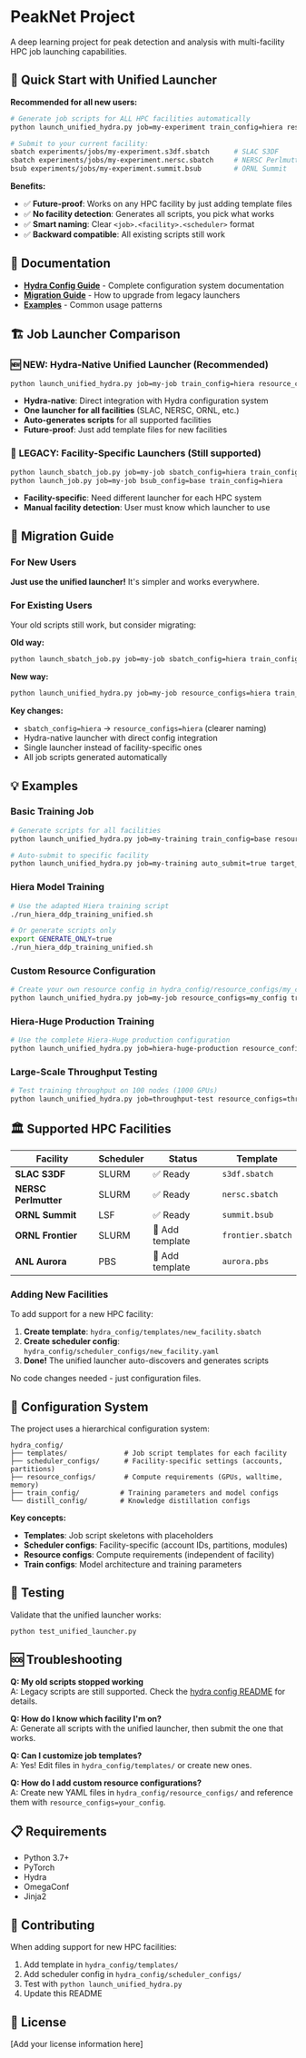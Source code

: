 # PeakNet Project

A deep learning project for peak detection and analysis with multi-facility HPC job launching capabilities.

## 🚀 Quick Start with Unified Launcher

**Recommended for all new users:**

```bash
# Generate job scripts for ALL HPC facilities automatically
python launch_unified_hydra.py job=my-experiment train_config=hiera resource_configs=hiera

# Submit to your current facility:
sbatch experiments/jobs/my-experiment.s3df.sbatch      # SLAC S3DF
sbatch experiments/jobs/my-experiment.nersc.sbatch     # NERSC Perlmutter  
bsub experiments/jobs/my-experiment.summit.bsub        # ORNL Summit
```

**Benefits:**
- ✅ **Future-proof**: Works on any HPC facility by just adding template files
- ✅ **No facility detection**: Generates all scripts, you pick what works
- ✅ **Smart naming**: Clear `<job>.<facility>.<scheduler>` format
- ✅ **Backward compatible**: All existing scripts still work

## 📖 Documentation

- **[Hydra Config Guide](hydra_config/README.md)** - Complete configuration system documentation
- **[Migration Guide](#migration-guide)** - How to upgrade from legacy launchers
- **[Examples](#examples)** - Common usage patterns

## 🏗️ Job Launcher Comparison

### 🆕 **NEW: Hydra-Native Unified Launcher** (Recommended)
```bash
python launch_unified_hydra.py job=my-job train_config=hiera resource_configs=hiera
```
- **Hydra-native**: Direct integration with Hydra configuration system
- **One launcher for all facilities** (SLAC, NERSC, ORNL, etc.)
- **Auto-generates scripts** for all supported facilities
- **Future-proof**: Just add template files for new facilities

### 🔧 **LEGACY: Facility-Specific Launchers** (Still supported)
```bash
python launch_sbatch_job.py job=my-job sbatch_config=hiera train_config=hiera  # SLURM only
python launch_job.py job=my-job bsub_config=base train_config=hiera           # LSF only
```
- **Facility-specific**: Need different launcher for each HPC system
- **Manual facility detection**: User must know which launcher to use

## 🔄 Migration Guide

### For New Users
**Just use the unified launcher!** It's simpler and works everywhere.

### For Existing Users
Your old scripts still work, but consider migrating:

**Old way:**
```bash
python launch_sbatch_job.py job=my-job sbatch_config=hiera train_config=hiera
```

**New way:**
```bash
python launch_unified_hydra.py job=my-job resource_configs=hiera train_config=hiera
```

**Key changes:**
- `sbatch_config=hiera` → `resource_configs=hiera` (clearer naming)
- Hydra-native launcher with direct config integration
- Single launcher instead of facility-specific ones
- All job scripts generated automatically

## 💡 Examples

### Basic Training Job
```bash
# Generate scripts for all facilities
python launch_unified_hydra.py job=my-training train_config=base resource_configs=base

# Auto-submit to specific facility  
python launch_unified_hydra.py job=my-training auto_submit=true target_facility=s3df
```

### Hiera Model Training
```bash
# Use the adapted Hiera training script
./run_hiera_ddp_training_unified.sh

# Or generate scripts only
export GENERATE_ONLY=true
./run_hiera_ddp_training_unified.sh
```

### Custom Resource Configuration
```bash
# Create your own resource config in hydra_config/resource_configs/my_config.yaml
python launch_unified_hydra.py job=my-job resource_configs=my_config train_config=hiera
```

### Hiera-Huge Production Training
```bash
# Use the complete Hiera-Huge production configuration
python launch_unified_hydra.py job=hiera-huge-production resource_configs=hiera train_config=hiera_huge
```

### Large-Scale Throughput Testing
```bash
# Test training throughput on 100 nodes (1000 GPUs)
python launch_unified_hydra.py job=throughput-test resource_configs=throughput_100node train_config=throughput_test
```

## 🏛️ Supported HPC Facilities

| Facility | Scheduler | Status | Template |
|----------|-----------|--------|----------|
| **SLAC S3DF** | SLURM | ✅ Ready | `s3df.sbatch` |
| **NERSC Perlmutter** | SLURM | ✅ Ready | `nersc.sbatch` |  
| **ORNL Summit** | LSF | ✅ Ready | `summit.bsub` |
| **ORNL Frontier** | SLURM | 🚧 Add template | `frontier.sbatch` |
| **ANL Aurora** | PBS | 🚧 Add template | `aurora.pbs` |

### Adding New Facilities
To add support for a new HPC facility:

1. **Create template**: `hydra_config/templates/new_facility.sbatch`
2. **Create scheduler config**: `hydra_config/scheduler_configs/new_facility.yaml`
3. **Done!** The unified launcher auto-discovers and generates scripts

No code changes needed - just configuration files.

## 🔧 Configuration System

The project uses a hierarchical configuration system:

```
hydra_config/
├── templates/              # Job script templates for each facility
├── scheduler_configs/      # Facility-specific settings (accounts, partitions)  
├── resource_configs/       # Compute requirements (GPUs, walltime, memory)
├── train_config/          # Training parameters and model configs
└── distill_config/        # Knowledge distillation configs
```

**Key concepts:**
- **Templates**: Job script skeletons with placeholders
- **Scheduler configs**: Facility-specific (account IDs, partitions, modules)
- **Resource configs**: Compute requirements (independent of facility)
- **Train configs**: Model architecture and training parameters

## 🧪 Testing

Validate that the unified launcher works:

```bash
python test_unified_launcher.py
```

## 🆘 Troubleshooting

**Q: My old scripts stopped working**  
A: Legacy scripts are still supported. Check the [hydra config README](hydra_config/README.md) for details.

**Q: How do I know which facility I'm on?**  
A: Generate all scripts with the unified launcher, then submit the one that works.

**Q: Can I customize job templates?**  
A: Yes! Edit files in `hydra_config/templates/` or create new ones.

**Q: How do I add custom resource configurations?**  
A: Create new YAML files in `hydra_config/resource_configs/` and reference them with `resource_configs=your_config`.

## 📋 Requirements

- Python 3.7+
- PyTorch
- Hydra
- OmegaConf
- Jinja2

## 🤝 Contributing

When adding support for new HPC facilities:
1. Add template in `hydra_config/templates/`
2. Add scheduler config in `hydra_config/scheduler_configs/`
3. Test with `python launch_unified_hydra.py`
4. Update this README

## 📄 License

[Add your license information here]